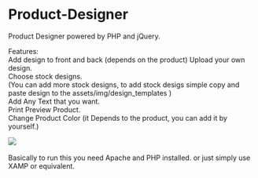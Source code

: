 # Product-Designer
Product Designer powered by PHP and jQuery.

Features:<br />
Add design to front and back (depends on the product)
Upload your own design.<br />
Choose stock designs. <br />
(You can add more stock designs, to add stock desigs simple copy and paste design to the assets/img/design_templates )<br />
Add Any Text that you want.<br />
Print Preview Product.<br />
Change Product Color (it Depends to the product, you can add it by yourself.)<br />

<img src='https://repository-images.githubusercontent.com/210856531/d376f380-dfdf-11e9-9566-e65732f62c52' /><br /><br />
Basically to run this you need Apache and PHP installed.
or just simply use XAMP or equivalent.

